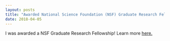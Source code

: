 ```yaml
---
layout: posts
title: "Awarded National Science Foundation (NSF) Graduate Research Fellowship"
date: 2018-04-05
---
```


I was awarded a NSF Graduate Research Fellowship! Learn more [here.](https://faculty.eng.ufl.edu/machine-learning/2018/04/congtsjosh/)
